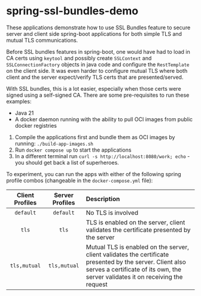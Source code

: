 # spring-ssl-bundles-demo

These applications demonstrate how to use SSL Bundles feature to secure server and client side spring-boot applications for both simple TLS and mutual TLS communications.

Before SSL bundles features in spring-boot, one would have had to load in CA certs using `keytool` and possibly create `SSLContext` and `SSLConnectionFactory` objects in java code and configure the `RestTemplate` on the client side. It was even harder to configure mutual TLS where both client and the server expect/verify TLS certs that are presented/served.

With SSL bundles, this is a lot easier, especially when those certs were signed using a self-signed CA. There are some pre-requisites to run these examples:

- Java 21
- A docker daemon running with the ability to pull OCI images from public docker registries

1. Compile the applications first and bundle them as OCI images by running: `./build-app-images.sh`
2. Run `docker compose up` to start the applications
3. In a different terminal run `curl -s http://localhost:8080/work; echo` - you should get back a list of superheroes.

To experiment, you can run the apps with either of the following spring profile combos (changeable in the `docker-compose.yml` file):

|  Client Profiles  |  Server Profiles  | Description                                                                                                                                                                                   |
|:-----------------:|:-----------------:|:----------------------------------------------------------------------------------------------------------------------------------------------------------------------------------------------|
|     `default`     |     `default`     | No TLS is involved                                                                                                                                                                            |
|       `tls`       |       `tls`       | TLS is enabled on the server, client validates the certificate presented by the server                                                                                                        |
|   `tls,mutual`    |   `tls,mutual`    | Mutual TLS is enabled on the server, client validates the certificate presented by the server. Client also serves a certificate of its own, the server validates it on receiving the request  |